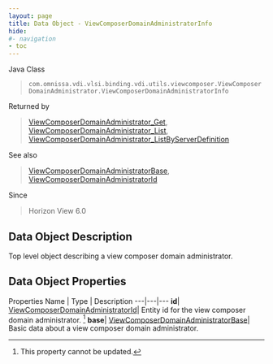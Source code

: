 ```yaml
---
layout: page
title: Data Object - ViewComposerDomainAdministratorInfo
hide:
#- navigation
- toc
---
```






Java Class
> `com.omnissa.vdi.vlsi.binding.vdi.utils.viewcomposer.ViewComposerDomainAdministrator.ViewComposerDomainAdministratorInfo`

Returned by
> [ViewComposerDomainAdministrator_Get](vdi.utils.viewcomposer.ViewComposerDomainAdministrator.md#get), [ViewComposerDomainAdministrator_List](vdi.utils.viewcomposer.ViewComposerDomainAdministrator.md#list), [ViewComposerDomainAdministrator_ListByServerDefinition](vdi.utils.viewcomposer.ViewComposerDomainAdministrator.md#listByServerDefinition)

See also
> [ViewComposerDomainAdministratorBase](vdi.utils.viewcomposer.ViewComposerDomainAdministrator.DomainAdministratorBase.md), [ViewComposerDomainAdministratorId](vdi.entity.ViewComposerDomainAdministratorId.md)

Since
> Horizon View 6.0


## Data Object Description

Top level object describing a view composer domain administrator.

## Data Object Properties
Properties
Name |  Type |  Description
---|---|---
**id**| [ViewComposerDomainAdministratorId](vdi.entity.ViewComposerDomainAdministratorId.md)|  Entity id for the view composer domain administrator. [^2]
**base**| [ViewComposerDomainAdministratorBase](vdi.utils.viewcomposer.ViewComposerDomainAdministrator.DomainAdministratorBase.md)|  Basic data about a view composer domain administrator.


 


[^2]: This property cannot be updated.